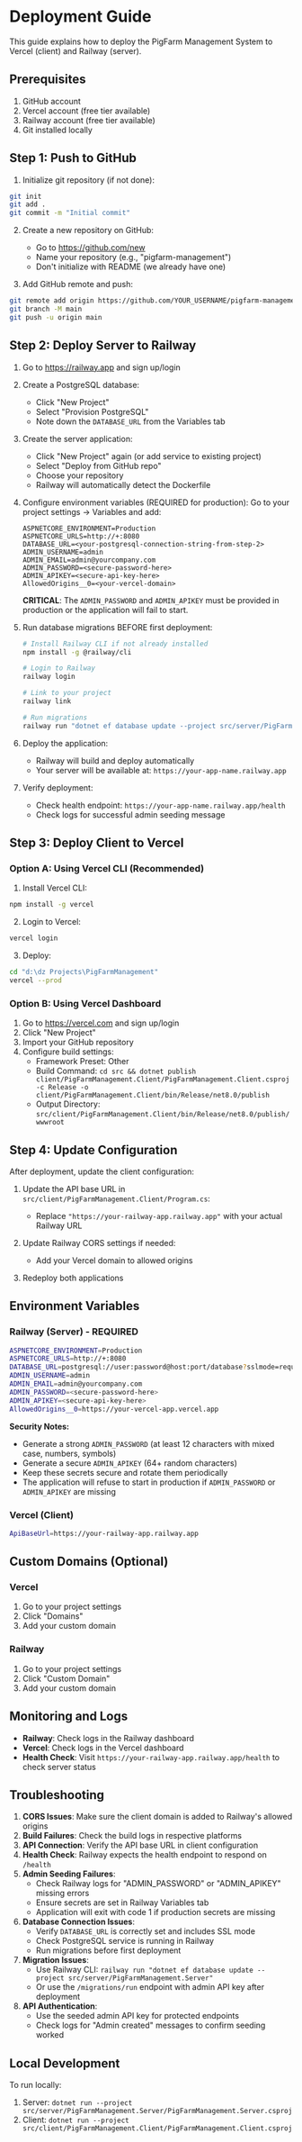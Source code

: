 # Deployment Guide

This guide explains how to deploy the PigFarm Management System to Vercel (client) and Railway (server).

## Prerequisites

1. GitHub account
2. Vercel account (free tier available)
3. Railway account (free tier available)
4. Git installed locally

## Step 1: Push to GitHub

1. Initialize git repository (if not done):

```bash
git init
git add .
git commit -m "Initial commit"
```

2. Create a new repository on GitHub:

   - Go to https://github.com/new
   - Name your repository (e.g., "pigfarm-management")
   - Don't initialize with README (we already have one)

3. Add GitHub remote and push:

```bash
git remote add origin https://github.com/YOUR_USERNAME/pigfarm-management.git
git branch -M main
git push -u origin main
```

## Step 2: Deploy Server to Railway

1. Go to https://railway.app and sign up/login

2. Create a PostgreSQL database:
   - Click "New Project"
   - Select "Provision PostgreSQL"
   - Note down the `DATABASE_URL` from the Variables tab

3. Create the server application:
   - Click "New Project" again (or add service to existing project)
   - Select "Deploy from GitHub repo"
   - Choose your repository
   - Railway will automatically detect the Dockerfile

4. Configure environment variables (REQUIRED for production):
   Go to your project settings → Variables and add:

   ```
   ASPNETCORE_ENVIRONMENT=Production
   ASPNETCORE_URLS=http://+:8080
   DATABASE_URL=<your-postgresql-connection-string-from-step-2>
   ADMIN_USERNAME=admin
   ADMIN_EMAIL=admin@yourcompany.com
   ADMIN_PASSWORD=<secure-password-here>
   ADMIN_APIKEY=<secure-api-key-here>
   AllowedOrigins__0=<your-vercel-domain>
   ```

   **CRITICAL**: The `ADMIN_PASSWORD` and `ADMIN_APIKEY` must be provided in production or the application will fail to start.

5. Run database migrations BEFORE first deployment:
   ```bash
   # Install Railway CLI if not already installed
   npm install -g @railway/cli
   
   # Login to Railway
   railway login
   
   # Link to your project
   railway link
   
   # Run migrations
   railway run "dotnet ef database update --project src/server/PigFarmManagement.Server --connection \"$DATABASE_URL\""
   ```

6. Deploy the application:
   - Railway will build and deploy automatically
   - Your server will be available at: `https://your-app-name.railway.app`

7. Verify deployment:
   - Check health endpoint: `https://your-app-name.railway.app/health`
   - Check logs for successful admin seeding message

## Step 3: Deploy Client to Vercel

### Option A: Using Vercel CLI (Recommended)

1. Install Vercel CLI:

```bash
npm install -g vercel
```

2. Login to Vercel:

```bash
vercel login
```

3. Deploy:

```bash
cd "d:\dz Projects\PigFarmManagement"
vercel --prod
```

### Option B: Using Vercel Dashboard

1. Go to https://vercel.com and sign up/login
2. Click "New Project"
3. Import your GitHub repository
4. Configure build settings:
   - Framework Preset: Other
   - Build Command: `cd src && dotnet publish client/PigFarmManagement.Client/PigFarmManagement.Client.csproj -c Release -o client/PigFarmManagement.Client/bin/Release/net8.0/publish`
   - Output Directory: `src/client/PigFarmManagement.Client/bin/Release/net8.0/publish/wwwroot`

## Step 4: Update Configuration

After deployment, update the client configuration:

1. Update the API base URL in `src/client/PigFarmManagement.Client/Program.cs`:

   - Replace `"https://your-railway-app.railway.app"` with your actual Railway URL

2. Update Railway CORS settings if needed:

   - Add your Vercel domain to allowed origins

3. Redeploy both applications

## Environment Variables

### Railway (Server) - REQUIRED

```bash
ASPNETCORE_ENVIRONMENT=Production
ASPNETCORE_URLS=http://+:8080
DATABASE_URL=postgresql://user:password@host:port/database?sslmode=require
ADMIN_USERNAME=admin
ADMIN_EMAIL=admin@yourcompany.com
ADMIN_PASSWORD=<secure-password-here>
ADMIN_APIKEY=<secure-api-key-here>
AllowedOrigins__0=https://your-vercel-app.vercel.app
```

**Security Notes:**
- Generate a strong `ADMIN_PASSWORD` (at least 12 characters with mixed case, numbers, symbols)
- Generate a secure `ADMIN_APIKEY` (64+ random characters)
- Keep these secrets secure and rotate them periodically
- The application will refuse to start in production if `ADMIN_PASSWORD` or `ADMIN_APIKEY` are missing

### Vercel (Client)

```bash
ApiBaseUrl=https://your-railway-app.railway.app
```

## Custom Domains (Optional)

### Vercel

1. Go to your project settings
2. Click "Domains"
3. Add your custom domain

### Railway

1. Go to your project settings
2. Click "Custom Domain"
3. Add your custom domain

## Monitoring and Logs

- **Railway**: Check logs in the Railway dashboard
- **Vercel**: Check logs in the Vercel dashboard
- **Health Check**: Visit `https://your-railway-app.railway.app/health` to check server status

## Troubleshooting

1. **CORS Issues**: Make sure the client domain is added to Railway's allowed origins
2. **Build Failures**: Check the build logs in respective platforms
3. **API Connection**: Verify the API base URL in client configuration
4. **Health Check**: Railway expects the health endpoint to respond on `/health`
5. **Admin Seeding Failures**: 
   - Check Railway logs for "ADMIN_PASSWORD" or "ADMIN_APIKEY" missing errors
   - Ensure secrets are set in Railway Variables tab
   - Application will exit with code 1 if production secrets are missing
6. **Database Connection Issues**:
   - Verify `DATABASE_URL` is correctly set and includes SSL mode
   - Check PostgreSQL service is running in Railway
   - Run migrations before first deployment
7. **Migration Issues**:
   - Use Railway CLI: `railway run "dotnet ef database update --project src/server/PigFarmManagement.Server"`
   - Or use the `/migrations/run` endpoint with admin API key after deployment
8. **API Authentication**:
   - Use the seeded admin API key for protected endpoints
   - Check logs for "Admin created" messages to confirm seeding worked

## Local Development

To run locally:

1. Server: `dotnet run --project src/server/PigFarmManagement.Server/PigFarmManagement.Server.csproj`
2. Client: `dotnet run --project src/client/PigFarmManagement.Client/PigFarmManagement.Client.csproj`
